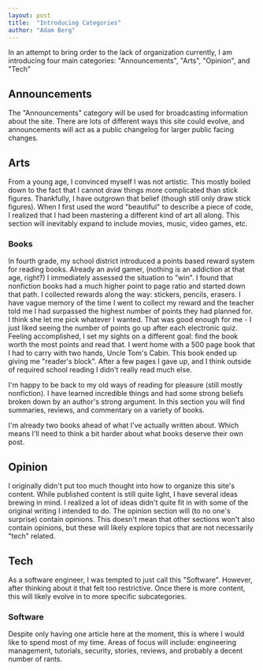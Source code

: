 ```yaml
---
layout: post
title:  "Introducing Categories"
author: "Adam Berg"
---
```


In an attempt to bring order to the lack of organization currently, I am introducing four main categories:  "Announcements", "Arts", "Opinion", and "Tech"

<!--more-->

## Announcements

The "Announcements" category will be used for broadcasting information about the site.  There are lots of different ways this site could evolve, and announcements will act as a public changelog for larger public facing changes.

## Arts

From a young age, I convinced myself I was not artistic.  This mostly boiled down to the fact that I cannot draw things more complicated than stick figures.  Thankfully, I have outgrown that belief (though still only draw stick figures).  When I first used the word "beautiful" to describe a piece of code, I realized that I had been mastering a different kind of art all along.  This section will inevitably expand to include movies, music, video games, etc.

### Books

In fourth grade, my school district introduced a points based reward system for reading books.  Already an avid gamer, (nothing is an addiction at that age, right?) I immediately assessed the situation to "win".  I found that nonfiction books had a much higher point to page ratio and started down that path.  I collected rewards along the way: stickers, pencils, erasers.  I have vague memory of the time I went to collect my reward and the teacher told me I had surpassed the highest number of points they had planned for.  I think she let me pick whatever I wanted.  That was good enough for me - I just liked seeing the number of points go up after each electronic quiz.  Feeling accomplished, I set my sights on a different goal: find the book worth the most points and read that.  I went home with a 500 page book that I had to carry with two hands, Uncle Tom's Cabin.  This book ended up giving me "reader's block".  After a few pages I gave up, and I think outside of required school reading I didn't really read much else.  

I'm happy to be back to my old ways of reading for pleasure (still mostly nonfiction).  I have learned incredible things and had some strong beliefs broken down by an author's strong argument.  In this section you will find summaries, reviews, and commentary on a variety of books.

I'm already two books ahead of what I've actually written about.  Which means I'll need to think a bit harder about what books deserve their own post.

## Opinion

I originally didn't put too much thought into how to organize this site's content.  While published content is still quite light, I have several ideas brewing in mind.  I realized a lot of ideas didn't quite fit in with some of the original writing I intended to do.  The opinion section will (to no one's surprise) contain opinions.  This doesn't mean that other sections won't also contain opinions, but these will likely explore topics that are not necessarily "tech" related.

## Tech

As a software engineer, I was tempted to just call this "Software".  However, after thinking about it that felt too restrictive.  Once there is more content, this will likely evolve in to more specific subcategories.

### Software

Despite only having one article here at the moment, this is where I would like to spend most of my time.  Areas of focus will include: engineering management, tutorials, security, stories, reviews, and probably a decent number of rants.